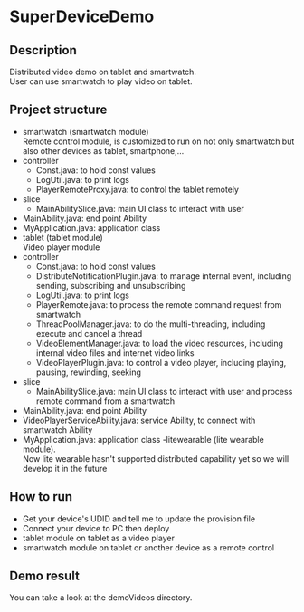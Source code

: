 # SuperDeviceDemo

## Description

Distributed video demo on tablet and smartwatch.  
User can use smartwatch to play video on tablet.  

## Project structure
- smartwatch (smartwatch module)  
 Remote control module, is customized to run on not only smartwatch but also other devices as tablet, smartphone,...
 - controller
   - Const.java: to hold const values
   - LogUtil.java: to print logs
   - PlayerRemoteProxy.java: to control the tablet remotely
 - slice
   - MainAbilitySlice.java: main UI class to interact with user
 - MainAbility.java: end point Ability
 - MyApplication.java: application class
- tablet (tablet module)  
 Video player module
 - controller
   - Const.java: to hold const values
   - DistributeNotificationPlugin.java: to manage internal event, including sending, subscribing and unsubscribing
   - LogUtil.java: to print logs
   - PlayerRemote.java: to process the remote command request from smartwatch
   - ThreadPoolManager.java: to do the multi-threading, including execute and cancel a thread
   - VideoElementManager.java: to load the video resources, including internal video files and internet video links
   - VideoPlayerPlugin.java: to control a video player, including playing, pausing, rewinding, seeking
 - slice
   - MainAbilitySlice.java: main UI class to interact with user and process remote command from a smartwatch
 - MainAbility.java: end point Ability
 - VideoPlayerServiceAbility.java: service Ability, to connect with smartwatch Ability 
 - MyApplication.java: application class
-litewearable (lite wearable module).  
 Now lite wearable hasn't supported distributed capability yet so we will develop it in the future
 
## How to run
- Get your device's UDID and tell me to update the provision file  
- Connect your device to PC then deploy 
 - tablet module on tablet as a video player
 - smartwatch module on tablet or another device as a remote control
 
## Demo result
You can take a look at the demoVideos directory.

 
 